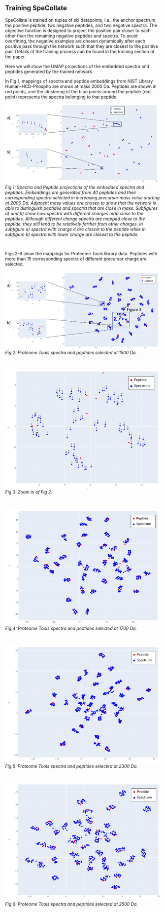 ## Training SpeCollate

SpeCollate is trained on tuples of six datapoints, i.e., the anchor spectrum, the positive peptide, two negative peptides, and two negative spectra. The objective function is designed to project the positive pair closer to each other than the remaining negative peptides and spectra. To avoid overfitting, the negative examples are chosen dynamically after each positive pass through the network such that they are closest to the positive pair. Details of the training process can be found in the training section of the paper.

Here we will show the UMAP projections of the embedded spectra and peptides generated by the trained network.

In Fig 1, mappings of spectra and peptide embeddings from NIST Library Human-HCD-Phospho are shown at mass 2000 Da. Peptides are shown in red points, and the clustering of the blue points around the peptide (red point) represents the spectra belonging to that peptide. 

![human-hcd-2000-Da](images/human-hcd-2000-Da.png)  
*Fig 1: Spectra and Peptide projections of the embedded spectra and peptides. Embeddings are generated from 40 peptides and their corresponding spectra selected in increasing precursor mass value starting at 2000 Da. Adjacent mass values are chosen to show that the network is able to distinguish peptides and spectra that are close in mass. Subfigures a) and b) show how spectra with different charges map close to the peptides. Although different charge spectra are mapped close to the peptide, they still tend to be relatively farther from other charges. In subfigure a) spectra with charge 4 are closest to the peptide while in subfigure b) spectra with lower charge are closest to the peptide.*

<br/>

Figs 2-6 show the mappings for Proteome Tools library data. Peptides with more than 15 corresponding spectra of different precursor charge are selected.

![pt-1500-Da](./images/pt-1500-Da.png)    
*Fig 2: Proteome Tools spectra and peptides selected at 1500 Da.*
 
 <br/>
  
![pt-1500-Da-2](/images/pt-1500-Da-2.png)  
*Fig 3: Zoom in of Fig 2.*
  
 <br/>
  
![pt-1700-Da](images/pt-1700-Da.png)  
*Fig 4: Proteome Tools spectra and peptides selected at 1700 Da.*
  
 <br/>
  
![pt-2300-Da](images/pt-2300-Da.png)  
*Fig 5: Proteome Tools spectra and peptides selected at 2300 Da.*
  
 <br/>
  
![pt-2500-Da](images/pt-2500-Da.png)  
*Fig 6: Proteome Tools spectra and peptides selected at 2500 Da.*
